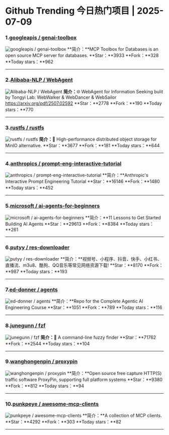 # Github Trending 今日热门项目 | 2025-07-09
### 1.[googleapis / genai-toolbox](https://github.com/googleapis/genai-toolbox)

![googleapis / genai-toolbox](https://repository-images.githubusercontent.com/812044182/9691d4ec-d0aa-4903-b9ba-55670028f730)
**简介：**MCP Toolbox for Databases is an open source MCP server for databases.
**Star：**3933
**Fork：**328
**Today stars：**962

---

### 2.[Alibaba-NLP / WebAgent](https://github.com/Alibaba-NLP/WebAgent)

![Alibaba-NLP / WebAgent](https://opengraph.githubassets.com/d7747de436e568609bcf9f02c236b82f7fa8765bbf76f41f1589d85e5f88ced0/Alibaba-NLP/WebAgent)
**简介：**🌐 WebAgent for Information Seeking bulit by Tongyi Lab: WebWalker & WebDancer & WebSailor https://arxiv.org/pdf/2507.02592
**Star：**2778
**Fork：**190
**Today stars：**770

---

### 3.[rustfs / rustfs](https://github.com/rustfs/rustfs)

![rustfs / rustfs](https://opengraph.githubassets.com/8b3139c15a443a4ccd2960799fc42d35ec613c230e456c7c56ff054ddbdd1302/rustfs/rustfs)
**简介：**🚀 High-performance distributed object storage for MinIO alternative.
**Star：**3677
**Fork：**181
**Today stars：**644

---

### 4.[anthropics / prompt-eng-interactive-tutorial](https://github.com/anthropics/prompt-eng-interactive-tutorial)

![anthropics / prompt-eng-interactive-tutorial](https://opengraph.githubassets.com/3a43a7419a78ef45fe9838e34549fc268307022bd0b4871664ff4cd566c34579/anthropics/prompt-eng-interactive-tutorial)
**简介：**Anthropic's Interactive Prompt Engineering Tutorial
**Star：**16146
**Fork：**1480
**Today stars：**452

---

### 5.[microsoft / ai-agents-for-beginners](https://github.com/microsoft/ai-agents-for-beginners)

![microsoft / ai-agents-for-beginners](https://opengraph.githubassets.com/b7068c8e92a0f5fb5e26970006ef108a3e764c2243349b03aad1dd8ad8940433/microsoft/ai-agents-for-beginners)
**简介：**11 Lessons to Get Started Building AI Agents
**Star：**29613
**Fork：**8384
**Today stars：**261

---

### 6.[putyy / res-downloader](https://github.com/putyy/res-downloader)

![putyy / res-downloader](https://opengraph.githubassets.com/9f46456e0d4148ce6e1af4fe94a2cd6cfd0ae380e0a4102aad8c11c00d36e769/putyy/res-downloader)
**简介：**视频号、小程序、抖音、快手、小红书、直播流、m3u8、酷狗、QQ音乐等常见网络资源下载!
**Star：**8170
**Fork：**987
**Today stars：**193

---

### 7.[ed-donner / agents](https://github.com/ed-donner/agents)

![ed-donner / agents](https://opengraph.githubassets.com/7e7d1ec6d8d3f4c54f21aebca51bdd51be855a8aa2fa68b3cea864768e4073a9/ed-donner/agents)
**简介：**Repo for the Complete Agentic AI Engineering Course
**Star：**1051
**Fork：**789
**Today stars：**116

---

### 8.[junegunn / fzf](https://github.com/junegunn/fzf)

![junegunn / fzf](https://repository-images.githubusercontent.com/13807606/6ecaf000-3f27-11eb-9d7b-68c540f91d33)
**简介：**🌸 A command-line fuzzy finder
**Star：**71762
**Fork：**2544
**Today stars：**104

---

### 9.[wanghongenpin / proxypin](https://github.com/wanghongenpin/proxypin)

![wanghongenpin / proxypin](https://opengraph.githubassets.com/ead16e26d6a4ea7b86b09e8ec7bfc4333400bd290e81ef7f3bbd3f15760d0099/wanghongenpin/proxypin)
**简介：**Open source free capture HTTP(S) traffic software ProxyPin, supporting full platform systems
**Star：**9380
**Fork：**812
**Today stars：**94

---

### 10.[punkpeye / awesome-mcp-clients](https://github.com/punkpeye/awesome-mcp-clients)

![punkpeye / awesome-mcp-clients](https://opengraph.githubassets.com/a3375c0dd962f823fc1cec7f8672d9d504e878f6b19c2b7e109e5c9bf7dfb65e/punkpeye/awesome-mcp-clients)
**简介：**A collection of MCP clients.
**Star：**4292
**Fork：**303
**Today stars：**82

---


